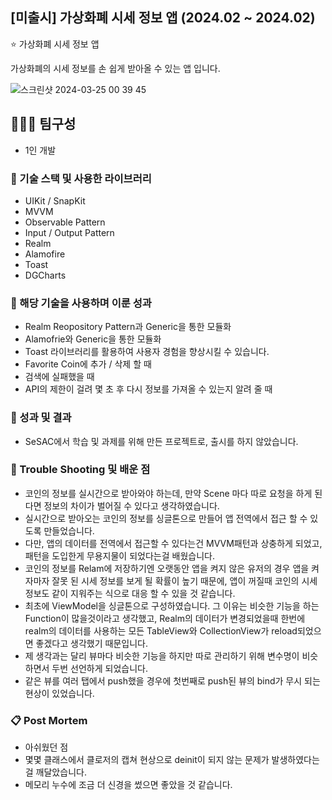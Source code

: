 ## [미출시] 가상화폐 시세 정보 앱 (2024.02 ~ 2024.02)

<aside>
⭐ 가상화폐 시세 정보 앱
  
가상화폐의 시세 정보를 손 쉽게 받아올 수 있는 앱 입니다.

</aside>

![스크린샷 2024-03-25 00 39 45](https://github.com/Oreo-Mcflurry/SeSAC-Recap2/assets/96654328/712ea984-61d2-4538-b36d-3b526996d8da)

## 🧑‍🤝‍🧑 팀구성

- 1인 개발

### 🔨 기술 스택 및 사용한 라이브러리

- UIKit / SnapKit
- MVVM
- Observable Pattern
- Input / Output Pattern
- Realm
- Alamofire
- Toast
- DGCharts

### 👏 해당 기술을 사용하며 이룬 성과

- Realm Reopository Pattern과 Generic을 통한 모듈화
- Alamofrie와 Generic을 통한 모듈화
- Toast 라이브러리를 활용하여 사용자 경험을 향상시킬 수 있습니다.
- Favorite Coin에 추가 / 삭제 할 때
- 검색에 실패했을 때
- API의 제한이 걸려 몇 초 후 다시 정보를 가져올 수 있는지 알려 줄 때

### 📝 성과 및 결과

- SeSAC에서 학습 및 과제를 위해 만든 프로젝트로, 출시를 하지 않았습니다.

### 🌠 Trouble Shooting 및 배운 점

- 코인의 정보를 실시간으로 받아와야 하는데, 만약 Scene 마다 따로 요청을 하게 된다면 정보의 차이가 벌어질 수 있다고 생각하였습니다.
- 실시간으로 받아오는 코인의 정보를 싱글톤으로 만들어 앱 전역에서 접근 할 수 있도록 만들었습니다.
- 다만, 앱의 데이터를 전역에서 접근할 수 있다는건 MVVM패턴과 상충하게 되었고, 패턴을 도입한게 무용지물이 되었다는걸 배웠습니다.
- 코인의 정보를 Relam에 저장하기엔 오랫동안 앱을 켜지 않은 유저의 경우 앱을 켜자마자 잘못 된 시세 정보를 보게 될 확률이 높기 때문에, 앱이 꺼질때 코인의 시세 정보도 같이 지워주는 식으로 대응 할 수 있을 것 같습니다.
- 최초에 ViewModel을 싱글톤으로 구성하였습니다. 그 이유는 비슷한 기능을 하는 Function이 많을것이라고 생각했고, Realm의 데이터가 변경되었을때 한번에 realm의 데이터를 사용하는 모든 TableView와 CollectionView가 reload되었으면 좋겠다고 생각했기 때문입니다.
- 제 생각과는 달리 뷰마다 비슷한 기능을 하지만 따로 관리하기 위해 변수명이 비슷하면서 두번 선언하게 되었습니다. 
- 같은 뷰를 여러 탭에서 push했을 경우에 첫번째로 push된 뷰의 bind가 무시 되는 현상이 있었습니다.

### 📋 Post Mortem

- 아쉬웠던 점
- 몇몇 클래스에서 클로저의 캡쳐 현상으로 deinit이 되지 않는 문제가 발생하였다는걸 깨달았습니다.
- 메모리 누수에 조금 더 신경을 썼으면 좋았을 것 같습니다.
